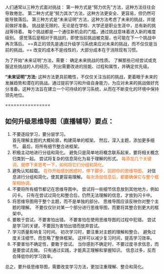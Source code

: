 人们通常以三种方式面对挑战：
第一种方式是“努力优先”方法，这种方法往往会导致倦怠。
第二种方式是“努力其次”方法，这种方法更安全、更容易，但仍然可能导致落后。
第三种方式是“未来证明”方法，这种方法考虑了未来的挑战，并提前做好准备。
挑战是无限的，无论是在学校、大学还是职业生涯中，总有新的挑战等待着。
每个挑战都是一个通往新机会的门槛，通过挑战意味着进入新的难度级别。
感觉落后是相对于挑战的，即使当前挑战被克服，也可能在下一个挑战中再次落后。
==真正的领先是通过升级学习系统来应对未来的挑战，而不仅仅是当前的挑战。==
改变的成本不是线性的，大部分成本在于消除现有习惯。
<!--SR:!2025-03-25,3,250-->

为了开始“未来证明”方法，需要：
	确定未来挑战的性质。
	了解那些已经尝试或克服这些挑战的人的经历。
	列出需要改进的技能、过程和属性，并确定优先级。

**“未来证明”方法:** 这种方法更具前瞻性，不仅仅关注当前的挑战，更着眼于未来的发展趋势和潜在的挑战。通过提前学习和升级自身能力，为应对未来的挑战做好充分准备。这种方法旨在建立一个可持续的学习系统，从而在不断变化的环境中保持领先地位。

================
<!--SR:!2025-03-25,3,250!2000-01-01,1,250!2000-01-01,1,250-->


## 如何升级思维导图（直播辅导）要点：

1. 不要逐段学习，要分层学习。  
    首先理解主题的大概轮廓，构建简单的框架。
    然后，深入主题，添加更多细节。
    最后，将所有细节整合进框架。
2. 积极主动地进行分组和简化。 
    避免只是简单地将概念联系起来，要将相关概念归类到一起。
    尝试将复杂的信息简化为易于理解的形式。
    <font color=#F36208>每添加几个关键词，就停下来思考一下，如何将它们分组和简化。</font>
3. 避免认知超载。
	<font color=#F36208>    在你开始感到困惑时，停下脚步，回顾你的思维导图。</font>
    对信息进行分组和简化，使其更容易理解。
	<font color=#F36208>   每次添加信息后，都要确保它与整个框架相协调。</font>
4. 不要将所有细节都记在思维导图中。
    尝试将一些细节信息放到其他地方，例如闪卡。
    只有在尝试过简化和整合后，仍然无法理解的信息，才放到闪卡中。
5. 将思维导图用于整个主题，而不是单独的部分。
    思维导图应该反映你对整个主题的理解。
    不要仅仅针对某一个部分进行思维导图，而要将其整合到更大的框架中。
6. 要敢于尝试，不要害怕出错。
    不要害怕在使用思维导图的过程中犯错。
    尝试是学习的关键，不要因为害怕出错而放弃尝试。
7. 学习质量影响复习时间。
    初次学习时，要注重对主题的理解和整合。
    避免过度关注细节，而忽略了整体框架。
    这样可以减少复习时间，提高学习效率。
8. 不要害怕不确定性，要敢于尝试。
    当你感到不确定时，不要过度寻求信息，而是要尝试去做。
    只有通过实践，才能真正理解和掌握知识。
    信息过多，反而会降低你的学习效率。

总之，要升级思维导图，需要改变学习方法，更加注重理解、整合和简化。
